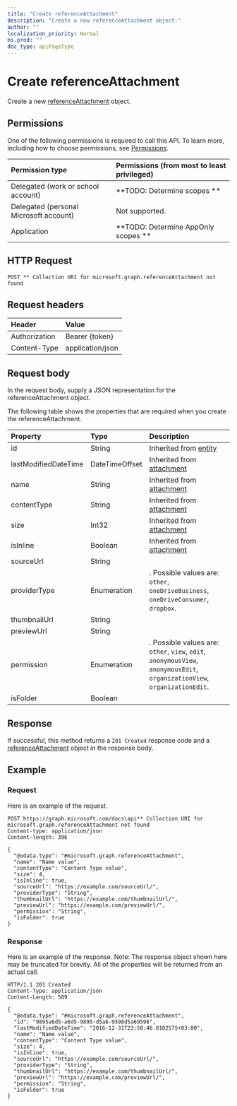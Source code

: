 ```yaml
---
title: "Create referenceAttachment"
description: "Create a new referenceAttachment object."
author: ""
localization_priority: Normal
ms.prod: ""
doc_type: apiPageType
---
```


# Create referenceAttachment

Create a new [referenceAttachment](../resources/referenceattachment.md) object.

## Permissions
One of the following permissions is required to call this API. To learn more, including how to choose permissions, see [Permissions](/concepts/permissions-reference.md).

|Permission type|Permissions (from most to least privileged)|
|:---|:---|
|Delegated (work or school account)|**TODO: Determine scopes **|
|Delegated (personal Microsoft account)|Not supported.|
|Application|**TODO: Determine AppOnly scopes **|

## HTTP Request
<!-- {
  "blockType": "ignored"
}
-->
``` http
POST ** Collection URI for microsoft.graph.referenceAttachment not found
```

## Request headers
|Header|Value|
|:---|:---|
|Authorization|Bearer {token}|
|Content-Type|application/json|

## Request body
In the request body, supply a JSON representation for the referenceAttachment object.

The following table shows the properties that are required when you create the referenceAttachment.

|Property|Type|Description|
|:---|:---|:---|
|id|String| Inherited from [entity](../resources/entity.md)|
|lastModifiedDateTime|DateTimeOffset| Inherited from [attachment](../resources/attachment.md)|
|name|String| Inherited from [attachment](../resources/attachment.md)|
|contentType|String| Inherited from [attachment](../resources/attachment.md)|
|size|Int32| Inherited from [attachment](../resources/attachment.md)|
|isInline|Boolean| Inherited from [attachment](../resources/attachment.md)|
|sourceUrl|String||
|providerType|Enumeration|. Possible values are: `other`, `oneDriveBusiness`, `oneDriveConsumer`, `dropbox`.|
|thumbnailUrl|String||
|previewUrl|String||
|permission|Enumeration|. Possible values are: `other`, `view`, `edit`, `anonymousView`, `anonymousEdit`, `organizationView`, `organizationEdit`.|
|isFolder|Boolean||



## Response
If successful, this method returns a `201 Created` response code and a [referenceAttachment](../resources/referenceattachment.md) object in the response body.

## Example

### Request
Here is an example of the request.
<!-- {
  "blockType": "request",
  "name": "create_referenceattachment_from_"
}
-->
``` http
POST https://graph.microsoft.com/docs\api** Collection URI for microsoft.graph.referenceAttachment not found
Content-type: application/json
Content-length: 396

{
  "@odata.type": "#microsoft.graph.referenceAttachment",
  "name": "Name value",
  "contentType": "Content Type value",
  "size": 4,
  "isInline": true,
  "sourceUrl": "https://example.com/sourceUrl/",
  "providerType": "String",
  "thumbnailUrl": "https://example.com/thumbnailUrl/",
  "previewUrl": "https://example.com/previewUrl/",
  "permission": "String",
  "isFolder": true
}
```

### Response
Here is an example of the response. Note: The response object shown here may be truncated for brevity. All of the properties will be returned from an actual call.
<!-- {
  "blockType": "response",
  "truncated": true,
  "@odata.type": "microsoft.graph.referenceattachment"
}
-->
``` http
HTTP/1.1 201 Created
Content-Type: application/json
Content-Length: 509

{
  "@odata.type": "#microsoft.graph.referenceAttachment",
  "id": "9895a6d5-a6d5-9895-d5a6-9598d5a69598",
  "lastModifiedDateTime": "2016-12-31T23:58:46.8102575+03:00",
  "name": "Name value",
  "contentType": "Content Type value",
  "size": 4,
  "isInline": true,
  "sourceUrl": "https://example.com/sourceUrl/",
  "providerType": "String",
  "thumbnailUrl": "https://example.com/thumbnailUrl/",
  "previewUrl": "https://example.com/previewUrl/",
  "permission": "String",
  "isFolder": true
}
```

